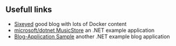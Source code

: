 Usefull links
--------------------
- [Sixeyed](https://blog.sixeyed.com/) good blog with lots of Docker content
- [microsoft/dotnet MusicStore](https://github.com/friism/Musicstore) an .NET example application
- [Blog-Application Sample](https://github.com/Microsoft/Virtualization-Documentation/tree/live/windows-container-samples/ASP-NET-Blog-Application) another .NET example blog application